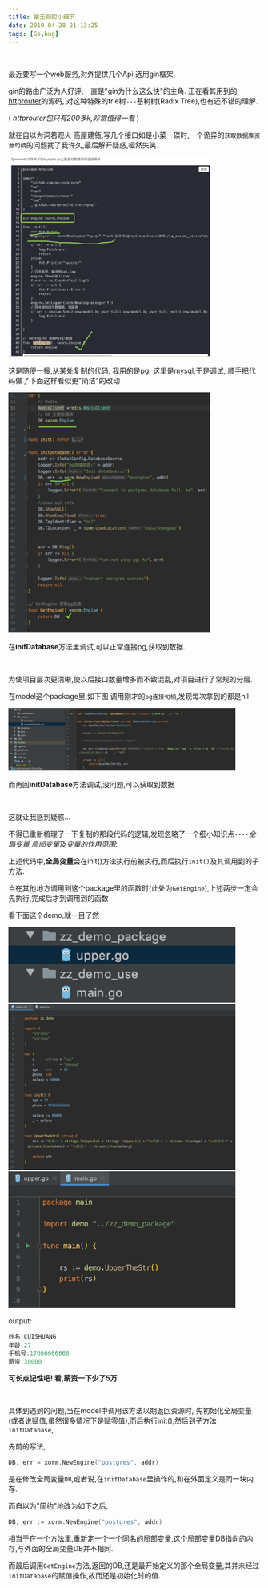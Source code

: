 ```yaml
---
title: 被无视的小细节
date: 2019-04-28 21:13:25
tags: [Go,bug]
---
```


<br>

最近要写一个web服务,对外提供几个Api,选用gin框架. 

gin的路由广泛为人好评,一直是"gin为什么这么快"的主角. 正在看其用到的[httprouter](https://github.com/julienschmidt/httprouter)的源码, 对这种特殊的trie树`---`基树树(Radix Tree),也有还不错的理解.

( *httprouter包只有200多k,非常值得一看* )

就在自以为洞若观火 高屋建瓴,写几个接口如是小菜一碟时,一个诡异的`获取数据库资源句柄`的问题扰了我许久,最后解开疑惑,哑然失笑.


<img src="被无视的小细节/0.png" width = 80% height = 50% />

这是随便一搜,从[某处](https://blog.csdn.net/H_XINGHAI/article/details/85125602)复制的代码, 我用的是pg, 这里是mysql,于是调试, 顺手把代码做了下面这样看似更"简洁"的改动


<img src="被无视的小细节/1.png" width = 80% height = 50% />


在**initDatabase**方法里调试,可以正常连接pg,获取到数据.


<br>


为使项目层次更清晰,使以后接口数量增多而不致混乱,对项目进行了常规的分层.

在model这个package里,如下图 调用刚才的`pg连接句柄`,发现每次拿到的都是nil

<img src="被无视的小细节/2.png" width = 90% height = 50% />


而再回**initDatabase**方法调试,没问题,可以获取到数据

<br>


这就让我感到疑惑...

不得已重新梳理了一下复制的那段代码的逻辑,发现忽略了一个细小知识点`----`*全局变量,局部变量*及*变量的作用范围*:


上述代码中,**全局变量**会在init()方法执行前被执行,而后执行`init()`及其调用到的子方法.

当在其他地方调用到这个package里的函数时(此处为`GetEngine`),上述两步一定会先执行,完成后才到调用到的函数

看下面这个demo,就一目了然

<img src="被无视的小细节/3.png" width = 90% height = 50% />

<br>

<img src="被无视的小细节/4.png" width = 90% height = 50% />

<br>

<img src="被无视的小细节/5.png" width = 90% height = 50% />

output:

```go
姓名:CUISHUANG
年龄:27
手机号:17666666666
薪资:30000
```

**可长点记性吧! 看,薪资一下少了5万**

<br>


具体到遇到的问题,当在model中调用该方法以期返回资源时, 先初始化全局变量(或者说赋值,虽然很多情况下是赋零值),而后执行init(),然后到子方法`initDatabase`,

先前的写法,

```go
DB, err = xorm.NewEngine("postgres", addr)
```

是在修改全局变量`DB`,或者说,在`initDatabase`里操作的,和在外面定义是同一块内存.

而自以为"简约"地改为如下之后, 

```go
DB, err := xorm.NewEngine("postgres", addr)
```
相当于在一个方法里,重新定一个一个同名的局部变量,这个局部变量DB指向的内存,与外面的全局变量DB并不相同.

而最后调用`GetEngine`方法,返回的DB,还是最开始定义的那个全局变量,其并未经过`initDatabase`的赋值操作,故而还是初始化时的值.


